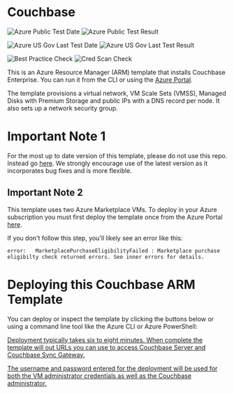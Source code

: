 # Couchbase

![Azure Public Test Date](https://azurequickstartsservice.blob.core.windows.net/badges/couchbase/PublicLastTestDate.svg)
![Azure Public Test Result](https://azurequickstartsservice.blob.core.windows.net/badges/couchbase/PublicDeployment.svg)

![Azure US Gov Last Test Date](https://azurequickstartsservice.blob.core.windows.net/badges/couchbase/FairfaxLastTestDate.svg)
![Azure US Gov Last Test Result](https://azurequickstartsservice.blob.core.windows.net/badges/couchbase/FairfaxDeployment.svg)

![Best Practice Check](https://azurequickstartsservice.blob.core.windows.net/badges/couchbase/BestPracticeResult.svg)
![Cred Scan Check](https://azurequickstartsservice.blob.core.windows.net/badges/couchbase/CredScanResult.svg)

This is an Azure Resource Manager (ARM) template that installs Couchbase Enterprise.  You can run it from the  CLI or using the [Azure Portal](https://portal.azure.com).  

The template provisions a virtual network, VM Scale Sets (VMSS), Managed Disks with Premium Storage and public IPs with a DNS record per node.  It also sets up a network security group.

# Important Note 1

For the most up to date version of this template, please do not use this repo. Instead go [here](https://github.com/couchbase-partners/azure-resource-manager-couchbase).  We strongly encourage use of the latest version as it incorporates bug fixes and is more flexible.

## Important Note 2

This template uses two Azure Marketplace VMs.  To deploy in your Azure subscription you must first deploy the template once from the Azure Portal [here](https://azuremarketplace.microsoft.com/en-us/marketplace/apps/couchbase.couchbase-enterprise).

If you don't follow this step, you'll likely see an error like this:

    error:   MarketplacePurchaseEligibilityFailed : Marketplace purchase eligibilty check returned errors. See inner errors for details.


# Deploying this Couchbase ARM Template

You can deploy or inspect the template by clicking the buttons below or using a command line tool like the Azure CLI or Azure PowerShell:

<a href="https://portal.azure.com/#create/Microsoft.Template/uri/https:%2F%2Fraw.githubusercontent.com%2FAzure%2Fazure-quickstart-templates%2Fmaster%2Fcouchbase%2Fazuredeploy.json" target="_blank">
<a href="http://armviz.io/#/?load=https:%2F%2Fraw.githubusercontent.com%2FAzure%2Fazure-quickstart-templates%2Fmaster%2Fcouchbase%2Fazuredeploy.json" target="_blank">

Deployment typically takes six to eight minutes.  When complete the template will out URLs you can use to access Couchbase Server and Couchbase Sync Gateway.

The username and password entered for the deployment will be used for both the VM administrator credentials as well as the Couchbase administrator.

